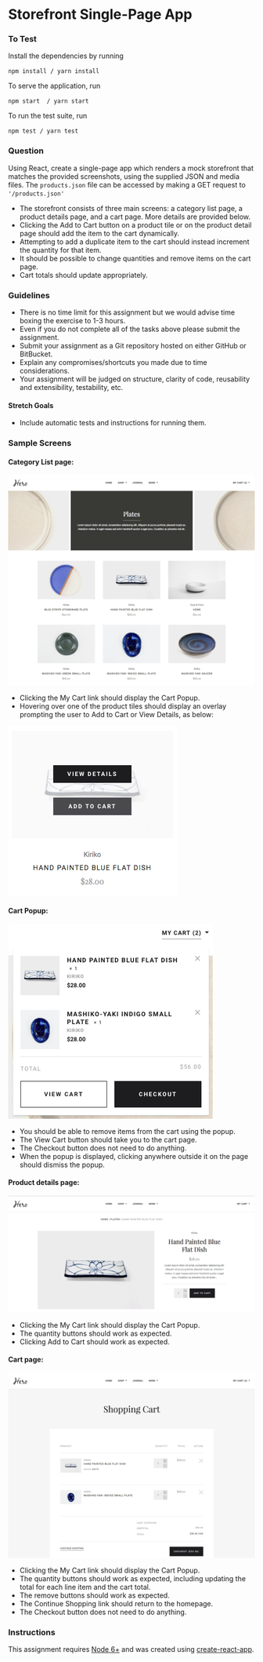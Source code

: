 # Storefront Single-Page App

### To Test

Install the dependencies by running
```
npm install / yarn install
```

To serve the application, run
```
npm start  / yarn start
```

To run the test suite, run
```
npm test / yarn test
```

### Question
Using React, create a single-page app which renders a mock storefront that matches the provided screenshots, using the
supplied JSON and media files. The `products.json` file can be accessed by
making a GET request to `'/products.json'`
* The storefront consists of three main screens: a category list page, a product details page, and a cart page. More
  details are provided below.
* Clicking the Add to Cart button on a product tile or on the product detail page should add the item to the cart
  dynamically.
* Attempting to add a duplicate item to the cart should instead increment the quantity for that item.
* It should be possible to change quantities and remove items on the cart page.
* Cart totals should update appropriately.

### Guidelines
* There is no time limit for this assignment but we would advise time boxing the exercise to 1-3 hours. 
* Even if you do not complete all of the tasks above please submit the assignment.
* Submit your assignment as a Git repository hosted on either GitHub or BitBucket.
* Explain any compromises/shortcuts you made due to time considerations.
* Your assignment will be judged on structure, clarity of code, reusability and extensibility, testability, etc.

#### Stretch Goals
* Include automatic tests and instructions for running them.

### Sample Screens
#### Category List page:
![](./screens/category-page.png)
* Clicking the My Cart link should display the Cart Popup.
* Hovering over one of the product tiles should display an overlay prompting the user to Add to Cart or View Details,
  as below:

![](./screens/product-tile-overlay.png)

#### Cart Popup:
![](./screens/cart-popup.png)
* You should be able to remove items from the cart using the popup.
* The View Cart button should take you to the cart page.
* The Checkout button does not need to do anything.
* When the popup is displayed, clicking anywhere outside it on the page should dismiss the popup.

#### Product details page:
![](./screens/product-details.png)
* Clicking the My Cart link should display the Cart Popup.
* The quantity buttons should work as expected.
* Clicking Add to Cart should work as expected.

#### Cart page:
![](./screens/cart.png)
* Clicking the My Cart link should display the Cart Popup.
* The quantity buttons should work as expected, including updating the total for each line item and the cart total.
* The remove buttons should work as expected.
* The Continue Shopping link should return to the homepage.
* The Checkout button does not need to do anything.

### Instructions
This assignment requires [Node 6+](https://nodejs.org/en/) and was created using
[create-react-app](https://github.com/facebook/create-react-app).
